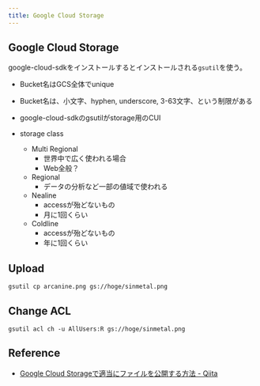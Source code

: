 ```yaml
---
title: Google Cloud Storage
---
```


## Google Cloud Storage
google-cloud-sdkをインストールするとインストールされる`gsutil`を使う。

* Bucket名はGCS全体でunique
* Bucket名は、小文字、hyphen, underscore, 3-63文字、という制限がある
* google-cloud-sdkのgsutilがstorage用のCUI

* storage class
    * Multi Regional
        * 世界中で広く使われる場合
        * Web全般？
    * Regional
        * データの分析など一部の値域で使われる
    * Nealine
        * accessが殆どないもの
        * 月に1回くらい
    * Coldline
        * accessが殆どないもの
        * 年に1回くらい

## Upload

```
gsutil cp arcanine.png gs://hoge/sinmetal.png
```

## Change ACL

```
gsutil acl ch -u AllUsers:R gs://hoge/sinmetal.png
```

## Reference
* [Google Cloud Storageで適当にファイルを公開する方法 - Qiita](http://qiita.com/sinmetal/items/81395ce5fdaeb6e69310)


